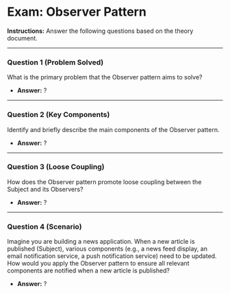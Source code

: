 
# Exam: Observer Pattern

**Instructions:** Answer the following questions based on the theory document.

---

### Question 1 (Problem Solved)

What is the primary problem that the Observer pattern aims to solve?

- **Answer:** ?

---

### Question 2 (Key Components)

Identify and briefly describe the main components of the Observer pattern.

- **Answer:** ?

---

### Question 3 (Loose Coupling)

How does the Observer pattern promote loose coupling between the Subject and its Observers?

- **Answer:** ?

---

### Question 4 (Scenario)

Imagine you are building a news application. When a new article is published (Subject), various components (e.g., a news feed display, an email notification service, a push notification service) need to be updated. How would you apply the Observer pattern to ensure all relevant components are notified when a new article is published?

- **Answer:** ?


